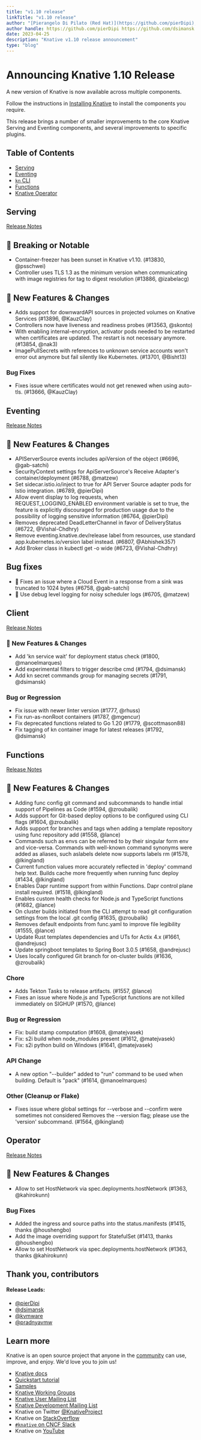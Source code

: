 ```yaml
---
title: "v1.10 release"
linkTitle: "v1.10 release"
author: "[Pierangelo Di Pilato (Red Hat)](https://github.com/pierDipi), [David Simansky (Red Hat)](https://github.com/dsimansk),  [Krsna Mahapatra (VMWare)](https://github.com/kvmware), [Pradnya Dixit VMWare](https://github.com/pradnyavmw)"
author handle: https://github.com/pierDipi https://github.com/dsimansk https://github.com/kvmware https://github.com/pradnyavmw
date: 2023-04-25
description: "Knative v1.10 release announcement"
type: "blog"
---
```


# Announcing Knative 1.10 Release

A new version of Knative is now available across multiple components.

Follow the instructions in [Installing Knative](https://knative.dev/docs/install/) to install the components you require.

This release brings a number of smaller improvements to the core Knative Serving and Eventing components, and several improvements to specific plugins.

## Table of Contents

- [Serving](#serving)
- [Eventing](#eventing)
- [`kn` CLI](#client)
- [Functions](#functions)
- [Knative Operator](#operator)

## Serving

[Release Notes](https://github.com/knative/serving/releases/tag/knative-v1.10.0)

## 🚨 Breaking or Notable

- Container-freezer has been sunset in Knative v1.10. (#13830, @psschwei)
- Controller uses TLS 1.3 as the minimum version when communicating with image registries for tag to digest resolution (#13886, @izabelacg)

## 💫 New Features & Changes

- Adds support for downwardAPI sources in projected volumes on Knative Services (#13896, @KauzClay)
- Controllers now have liveness and readiness probes (#13563, @skonto)
- With enabling internal-encryption, activator pods needed to be restarted when certificates are updated. The restart is not necessary anymore. (#13854, @nak3)
- ImagePullSecrets with references to unknown service accounts won't error out anymore but fail silently like Kubernetes. (#13701, @Bisht13)

### Bug Fixes

- Fixes issue where certificates would not get renewed when using auto-tls. (#13666, @KauzClay)

## Eventing

[Release Notes](https://github.com/knative/eventing/releases/tag/knative-v1.10.0)

## 💫 New Features & Changes

- APIServerSource events includes apiVersion of the object (#6696, @gab-satchi)
- SecurityContext settings for ApiServerSource's Receive Adapter's container/deployment (#6788, @matzew)
- Set sidecar.istio.io/inject to true for API Server Source adapter pods for Istio integration. (#6789, @pierDipi)
- Allow event display to log requests, when REQUEST_LOGGING_ENABLED environment variable is set to true, the feature is explicitly discouraged for production usage due to the possibility of logging sensitive information (#6764, @pierDipi)
- Removes deprecated DeadLetterChannel in favor of DeliveryStatus (#6722, @Vishal-Chdhry)
- Remove eventing.knative.dev/release label from resources, use standard app.kubernetes.io/version label instead. (#6807, @Abhishek357)
- Add Broker class in kubectl get -o wide (#6723, @Vishal-Chdhry)

## Bug fixes

- 🐛 Fixes an issue where a Cloud Event in a response from a sink was truncated to 1024 bytes (#6758, @gab-satchi)
- 🐛 Use debug level logging for noisy scheduler logs (#6705, @matzew)

## Client

[Release Notes](https://github.com/knative/client/releases/tag/knative-v1.10.0)

### 💫 New Features & Changes

- Add 'kn service wait' for deployment status check (#1800, @manoelmarques)
- Add experimental filters to trigger describe cmd (#1794, @dsimansk)
- Add kn secret commands group for managing secrets (#1791, @dsimansk)

### Bug or Regression

- Fix issue with newer linter version (#1777, @rhuss)
- Fix run-as-nonRoot containers (#1787, @mgencur)
- Fix deprecated functions related to Go 1.20 (#1779, @scottmason88)
- Fix tagging of kn container image for latest releases (#1792, @dsimansk)

## Functions

[Release Notes](https://github.com/knative/func/releases/tag/knative-v1.10.0)

## 💫 New Features & Changes

- Adding func config git command and subcommands to handle intial support of Pipelines as Code (#1594, @zroubalik)
- Adds support for Git-based deploy options to be configured using CLI flags (#1604, @zroubalik)
- Adds support for branches and tags when adding a template repository using func repository add <uri> (#1558, @lance)
- Commands such as envs can be referred to by their singular form env and vice-versa. Commands with well-known command synonyms were added as aliases, such aslabels delete <name> now supports labels rm <name> (#1578, @lkingland)
- Current function values more accurately reflected in 'deploy' command help text. Builds cache more frequently when running func deploy (#1434, @lkingland)
- Enables Dapr runtime support from within Functions. Dapr control plane install required. (#1518, @lkingland)
- Enables custom health checks for Node.js and TypeScript functions (#1682, @lance)
- On cluster builds initiated from the CLI attempt to read git configuration settings from the local .git config (#1635, @zroubalik)
- Removes default endpoints from func.yaml to improve file legibility (#1555, @lance)
- Update Rust templates dependencies and UTs for Actix 4.x (#1661, @andrejusc)
- Update springboot templates to Spring Boot 3.0.5 (#1658, @andrejusc)
- Uses locally configured Git branch for on-cluster builds (#1636, @zroubalik)

### Chore

- Adds Tekton Tasks to release artifacts. (#1557, @lance)
- Fixes an issue where Node.js and TypeScript functions are not killed immediately on SIGHUP (#1570, @lance)

### Bug or Regression

- Fix: build stamp computation (#1608, @matejvasek)
- Fix: s2i build when node_modules present (#1612, @matejvasek)
- Fix: s2i python build on Windows (#1641, @matejvasek)

### API Change

- A new option "--builder" added to "run" command to be used when building. Default is "pack" (#1614, @manoelmarques)

### Other (Cleanup or Flake)

- Fixes issue where global settings for --verbose and --confirm were sometimes not considered
  Removes the --version flag; please use the 'version' subcommand. (#1564, @lkingland)

## Operator

[Release Notes](https://github.com/knative/operator/releases/tag/knative-v1.10.0)

## 💫 New Features & Changes

- Allow to set HostNetwork via spec.deployments.hostNetwork (#1363, @kahirokunn)

### Bug Fixes

- Added the ingress and source paths into the status.manifests (#1415, thanks @houshengbo)
- Add the image overriding support for StatefulSet (#1413, thanks @houshengbo)
- Allow to set HostNetwork via spec.deployments.hostNetwork (#1363, thanks @kahirokunn)

## Thank you, contributors

#### Release Leads:

- [@pierDipi](https://github.com/pierDipi)
- [@dsimansk](https://github.com/dsimansk)
- [@kvmware](https://github.com/kvmware)
- [@pradnyavmw](https://github.com/pradnyavmw)

## Learn more

Knative is an open source project that anyone in the [community](https://knative.dev/docs/community/) can use, improve, and enjoy. We'd love you to join us!

- [Knative docs](https://knative.dev/docs)
- [Quickstart tutorial](https://knative.dev/docs/getting-started)
- [Samples](https://knative.dev/docs/samples)
- [Knative Working Groups](https://github.com/knative/community/blob/main/working-groups/WORKING-GROUPS.md)
- [Knative User Mailing List](https://groups.google.com/forum/#!forum/knative-users)
- [Knative Development Mailing List](https://groups.google.com/forum/#!forum/knative-dev)
- Knative on Twitter [@KnativeProject](https://twitter.com/KnativeProject)
- Knative on [StackOverflow](https://stackoverflow.com/questions/tagged/knative)
- [`#knative` on CNCF Slack](https://slack.cncf.io)
- Knative on [YouTube](https://www.youtube.com/channel/UCq7cipu-A1UHOkZ9fls1N8A)
